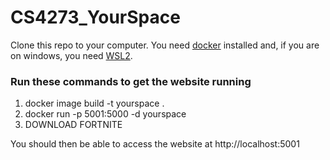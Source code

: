# CS4273_YourSpace
Clone this repo to your computer. You need [docker](https://www.docker.com/) installed and, if you are on windows, you need [WSL2](https://docs.microsoft.com/en-us/windows/wsl/install-win10). 

### Run these commands to get the website running
1. docker image build -t yourspace .
2. docker run -p 5001:5000 -d yourspace
3. DOWNLOAD FORTNITE

You should then be able to access the website at http://localhost:5001
